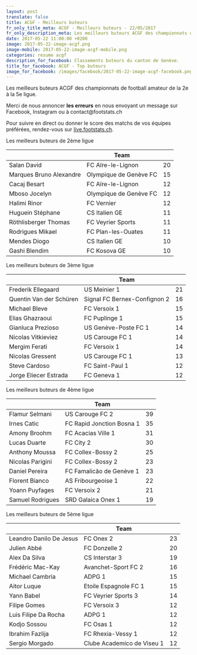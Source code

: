 ```yaml
---
layout: post
translate: false
title: ACGF - Meilleurs buteurs
fr_only_title_meta: ACGF - Meilleurs buteurs - 22/05/2017
fr_only_description_meta: Les meilleurs buteurs ACGF des championnats de football amateur de la 2e à la 5e ligue - 22/05/2017
date: 2017-05-22 11:00:00 +0200
image: 2017-05-22-image-acgf.png
image-mobile: 2017-05-22-image-acgf-mobile.png
categories: resume acgf
description_for_facebook: Classements buteurs du canton de Genève.
title_for_facebook: ACGF - Top buteurs
image_for_facebook: /images/facebook/2017-05-22-image-acgf-facebook.png
---
```

<p>Les meilleurs buteurs ACGF des championnats de football amateur de la 2e à la 5e ligue.</p>
<p>Merci de nous annoncer <b>les erreurs</b> en nous envoyant un message sur Facebook, Instagram ou à contact@footstats.ch</p>
<p>Pour suivre en direct ou donner le score des matchs de vos équipes préférées, rendez-vous sur <a href='http://live.footstats.ch'>live.footstats.ch</a>.</p>

<p>Les meilleurs buteurs de 2ème ligue</p><table class="table"><thead><tr><th><i class="fa fa-male"></i></th><th>Team</th><th><i class="fa fa-futbol-o"></i></th></tr></thead><tbody><tr><td>Salan David</td><td>FC Aïre-le-Lignon</td><td>20</td></tr><tr><td>Marques Bruno Alexandre</td><td>Olympique de Genève FC</td><td>15</td></tr><tr><td>Cacaj Besart</td><td>FC Aïre-le-Lignon</td><td>12</td></tr><tr><td>Mboso Jocelyn</td><td>Olympique de Genève FC</td><td>12</td></tr><tr><td>Halimi Rinor</td><td>FC Vernier</td><td>12</td></tr><tr><td>Huguein Stéphane</td><td>CS Italien GE</td><td>11</td></tr><tr><td>Röthlisberger Thomas</td><td>FC Veyrier Sports</td><td>11</td></tr><tr><td>Rodrigues Mikael</td><td>FC Plan-les-Ouates</td><td>11</td></tr><tr><td>Mendes Diogo</td><td>CS Italien GE</td><td>10</td></tr><tr><td>Gashi Blendim</td><td>FC Kosova GE</td><td>10</td></tr></tbody></table><p>Les meilleurs buteurs de 3ème ligue</p><table class="table"><thead><tr><th><i class="fa fa-male"></i></th><th>Team</th><th><i class="fa fa-futbol-o"></i></th></tr></thead><tbody><tr><td>Frederik Ellegaard</td><td>US Meinier 1</td><td>21</td></tr><tr><td>Quentin Van der Schüren</td><td>Signal FC Bernex-Confignon 2</td><td>16</td></tr><tr><td>Michael Bleve</td><td>FC Versoix 1</td><td>15</td></tr><tr><td>Elias Ghazraoui</td><td>FC Puplinge 1</td><td>15</td></tr><tr><td>Gianluca Prezioso</td><td>US Genève-Poste FC 1</td><td>14</td></tr><tr><td>Nicolas Vitkieviez</td><td>US Carouge FC 1</td><td>14</td></tr><tr><td>Mergim Ferati</td><td>FC Versoix 1</td><td>14</td></tr><tr><td>Nicolas Gressent</td><td>US Carouge FC 1</td><td>13</td></tr><tr><td>Steve Cardoso</td><td>FC Saint-Paul 1</td><td>12</td></tr><tr><td>Jorge Eliecer Estrada</td><td>FC Geneva 1</td><td>12</td></tr></tbody></table><p>Les meilleurs buteurs de 4ème ligue</p><table class="table"><thead><tr><th><i class="fa fa-male"></i></th><th>Team</th><th><i class="fa fa-futbol-o"></i></th></tr></thead><tbody><tr><td>Flamur Selmani</td><td>US Carouge FC 2</td><td>39</td></tr><tr><td>Irnes Catic</td><td>FC Rapid Jonction Bosna 1</td><td>35</td></tr><tr><td>Amony Broohm</td><td>FC Acacias Ville 1</td><td>31</td></tr><tr><td>Lucas Duarte</td><td>FC City 2</td><td>30</td></tr><tr><td>Anthony Moussa</td><td>FC Collex-Bossy 2</td><td>25</td></tr><tr><td>Nicolas Parigini</td><td>FC Collex-Bossy 2</td><td>23</td></tr><tr><td>Daniel Pereira</td><td>FC Famalicão de Genève 1</td><td>23</td></tr><tr><td>Florent Bianco</td><td>AS Fribourgeoise 1</td><td>22</td></tr><tr><td>Yoann Puyfages</td><td>FC Versoix 2</td><td>21</td></tr><tr><td>Samuel Rodrigues</td><td>SRD Galaica Onex 1</td><td>19</td></tr></tbody></table><p>Les meilleurs buteurs de 5ème ligue</p><table class="table"><thead><tr><th><i class="fa fa-male"></i></th><th>Team</th><th><i class="fa fa-futbol-o"></i></th></tr></thead><tbody><tr><td>Leandro Danilo De Jesus</td><td>FC Onex 2</td><td>23</td></tr><tr><td>Julien Abbé</td><td>FC Donzelle 2</td><td>20</td></tr><tr><td>Alex Da Silva</td><td>CS Interstar  3</td><td>19</td></tr><tr><td>Frédéric Mac-Kay</td><td>Avanchet-Sport FC 2</td><td>16</td></tr><tr><td>Michael Cambria</td><td>ADPG 1</td><td>15</td></tr><tr><td>Aitor Luque</td><td>Etoile Espagnole FC 1</td><td>15</td></tr><tr><td>Yann Babel</td><td>FC Veyrier Sports 3</td><td>14</td></tr><tr><td>Filipe Gomes</td><td>FC Versoix 3</td><td>12</td></tr><tr><td>Luis Filipe Da Rocha</td><td>ADPG 1</td><td>12</td></tr><tr><td>Kodjo Sossou</td><td>FC Osas 1</td><td>12</td></tr><tr><td>Ibrahim Fazlija</td><td>FC Rhexia-Vessy 1</td><td>12</td></tr><tr><td>Sergio Morgado</td><td>Clube Academico de Viseu 1</td><td>12</td></tr></tbody></table>